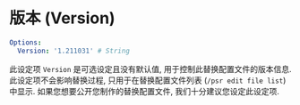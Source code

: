 # 版本 (Version)

```yaml
Options:
  Version: '1.211031' # String
```

此设定项 `Version` 是可选设定且没有默认值, 用于控制此替换配置文件的版本信息. 此设定项不会影响替换过程, 只用于在替换配置文件列表 (`/psr edit file list`) 中显示. 如果您想要公开您制作的替换配置文件, 我们十分建议您设定此设定项.
